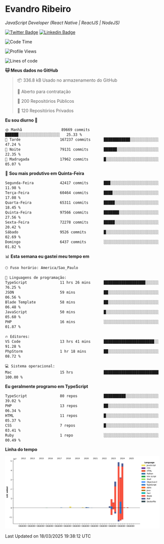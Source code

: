 # Evandro **Ribeiro**

*JavaScript Developer (React Native | ReactJS | NodeJS)*

[![Twitter Badge](https://img.shields.io/badge/-@ribeiroevandro-201B2D?style=flat-square&labelColor=201B2D&logo=twitter&logoColor=white&link=https://twitter.com/ribeiroevandro)](https://twitter.com/ribeiroevandro) 
[![Linkedin Badge](https://img.shields.io/badge/-Evandro%20Ribeiro-201B2D?style=flat-square&logo=Linkedin&logoColor=white&link=https://www.linkedin.com/in/ribeiroevandro)](https://www.linkedin.com/in/ribeiroevandro) 


<!--START_SECTION:waka-->
![Code Time](http://img.shields.io/badge/Code%20Time-4%2C333%20hrs%2017%20mins-blue)

![Profile Views](http://img.shields.io/badge/Visualizac%C3%B5es%20do%20perfil-3-blue)

![Lines of code](https://img.shields.io/badge/Desde%20o%20Hello%20World%20eu%20escrevi-176.5%20million%20linhas%20de%20c%C3%B3digo-blue)

**🐱 Meus dados no GitHub** 

> 📦 336.8 kB Usado no armazenamento do GitHub 
 > 
> 💼 Aberto para contratação
 > 
> 📜 200 Repositórios Públicos 
 > 
> 🔑 120 Repositórios Privados 
 > 
**Eu sou diurno 🐤** 

```text
🌞 Manhã                  89669 commits       ██████░░░░░░░░░░░░░░░░░░░   25.33 % 
🌆 Tarde                  167237 commits      ████████████░░░░░░░░░░░░░   47.24 % 
🌃 Noite                  79131 commits       ██████░░░░░░░░░░░░░░░░░░░   22.35 % 
🌙 Madrugada              17962 commits       █░░░░░░░░░░░░░░░░░░░░░░░░   05.07 % 
```
📅 **Sou mais produtivo em Quinta-Feira** 

```text
Segunda-Feira            42417 commits       ███░░░░░░░░░░░░░░░░░░░░░░   11.98 % 
Terça-Feira              60464 commits       ████░░░░░░░░░░░░░░░░░░░░░   17.08 % 
Quarta-Feira             65311 commits       █████░░░░░░░░░░░░░░░░░░░░   18.45 % 
Quinta-Feira             97566 commits       ███████░░░░░░░░░░░░░░░░░░   27.56 % 
Sexta-Feira              72278 commits       █████░░░░░░░░░░░░░░░░░░░░   20.42 % 
Sábado                   9526 commits        █░░░░░░░░░░░░░░░░░░░░░░░░   02.69 % 
Domingo                  6437 commits        ░░░░░░░░░░░░░░░░░░░░░░░░░   01.82 % 
```


📊 **Esta semana eu gastei meu tempo em** 

```text
🕑︎ Fuso horário: America/Sao_Paulo

💬 Linguagens de programação: 
TypeScript               11 hrs 26 mins      ███████████████████░░░░░░   76.25 % 
JSON                     59 mins             ██░░░░░░░░░░░░░░░░░░░░░░░   06.56 % 
Blade Template           58 mins             ██░░░░░░░░░░░░░░░░░░░░░░░   06.48 % 
JavaScript               50 mins             █░░░░░░░░░░░░░░░░░░░░░░░░   05.60 % 
PHP                      16 mins             ░░░░░░░░░░░░░░░░░░░░░░░░░   01.87 % 

🔥 Editores: 
VS Code                  13 hrs 41 mins      ███████████████████████░░   91.28 % 
PhpStorm                 1 hr 18 mins        ██░░░░░░░░░░░░░░░░░░░░░░░   08.72 % 

💻 Sistema operacional: 
Mac                      15 hrs              █████████████████████████   100.00 % 
```

**Eu geralmente programo em TypeScript** 

```text
TypeScript               80 repos            ██████████░░░░░░░░░░░░░░░   39.02 % 
PHP                      13 repos            ██░░░░░░░░░░░░░░░░░░░░░░░   06.34 % 
HTML                     11 repos            █░░░░░░░░░░░░░░░░░░░░░░░░   05.37 % 
CSS                      7 repos             █░░░░░░░░░░░░░░░░░░░░░░░░   03.41 % 
Ruby                     1 repo              ░░░░░░░░░░░░░░░░░░░░░░░░░   00.49 % 
```



**Linha do tempo**

![Lines of Code chart](https://raw.githubusercontent.com/ribeiroevandro/ribeiroevandro/main/assets/bar_graph.png)


 Last Updated on 18/03/2025 19:38:12 UTC
<!--END_SECTION:waka-->
